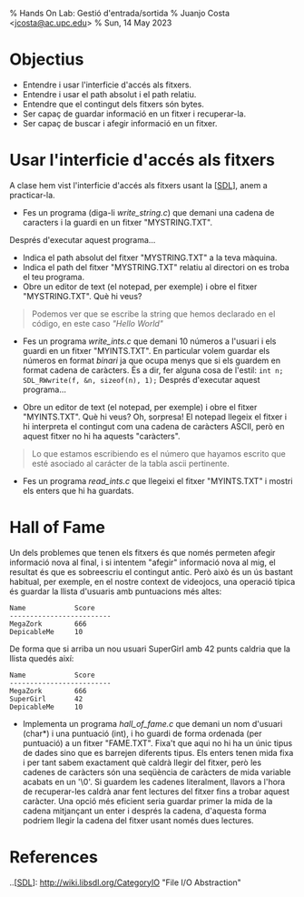 % Hands On Lab: Gestió d'entrada/sortida
% Juanjo Costa <<jcosta@ac.upc.edu>>
% Sun, 14 May 2023


Objectius
=========
- Entendre i usar l'interficie d'accés als fitxers.
- Entendre i usar el path absolut i el path relatiu.
- Entendre que el contingut dels fitxers són bytes.
- Ser capaç de guardar informació en un fitxer i recuperar-la.
- Ser capaç de buscar i afegir informació en un fitxer.

Usar l'interficie d'accés als fitxers
=====================================
A clase hem vist l'interficie d'accés als fitxers usant la [[SDL]], anem a
practicar-la.

- Fes un programa (diga-li *write_string.c*) que demani una cadena de caracters
  i la guardi en un fitxer "MYSTRING.TXT".

Després d'executar aquest programa...

- Indica el path absolut del fitxer "MYSTRING.TXT" a la teva màquina.
- Indica el path del fitxer "MYSTRING.TXT" relatiu al directori on es troba el
  teu programa.
- Obre un editor de text (el notepad, per exemple) i obre el fitxer
  "MYSTRING.TXT". Què hi veus?

> Podemos ver que se escribe la string que hemos declarado en el código, en este caso *"Hello World"*

- Fes un programa *write_ints.c* que demani 10 números a l'usuari i els guardi
  en un fitxer "MYINTS.TXT". En particular volem guardar els números en format *binari* ja que ocupa menys que si els guardem en format cadena de caràcters.
  És a dir, fer alguna cosa de l'estil: ``` int n; SDL_RWwrite(f, &n, sizeof(n), 1); ``` Després d'executar aquest programa...

- Obre un editor de text (el notepad, per exemple) i obre el fitxer
  "MYINTS.TXT". Què hi veus? Oh, sorpresa! El notepad llegeix el fitxer i hi
  interpreta el contingut com una cadena de caràcters ASCII, però en aquest
  fitxer no hi ha aquests "caràcters".

> Lo que estamos escribiendo es el número que hayamos escrito que esté asociado al carácter de la tabla ascii pertinente.

- Fes un programa *read_ints.c* que llegeixi el fitxer "MYINTS.TXT" i mostri
  els enters que hi ha guardats.

Hall of Fame
============
Un dels problemes que tenen els fitxers és que només permeten afegir informació
nova al final, i si intentem "afegir" informació nova al mig, el resultat és
que es sobreescriu el contingut antic. Però això és un ús bastant habitual, per
exemple, en el nostre context de videojocs, una operació típica és guardar la
llista d'usuaris amb puntuacions més altes:

	Name			Score
	-------------------------
	MegaZork		666
	DepicableMe		10

De forma que si arriba un nou usuari SuperGirl amb 42 punts caldria que la
llista quedés així:

	Name			Score
	-------------------------
	MegaZork		666
	SuperGirl		42
	DepicableMe		10

- Implementa un programa *hall_of_fame.c* que demani un nom d'usuari (char*) i
  una puntuació (int), i ho guardi de forma ordenada (per puntuació) a un
  fitxer "FAME.TXT". Fixa't que aqui no hi ha un únic tipus de dades sino que
  es barrejen diferents tipus. Els enters tenen mida fixa i per tant sabem
  exactament què caldrà llegir del fitxer, però les cadenes de caràcters són
  una seqüència de caràcters de mida variable acabats en un '\0'. Si guardem
  les cadenes literalment, llavors a l'hora de recuperar-les caldrà anar
  fent lectures del fitxer fins a trobar aquest caràcter.  Una opció més
  eficient seria guardar primer la mida de la cadena mitjançant un enter
  i després la cadena, d'aquesta forma podriem llegir la cadena del fitxer
  usant només dues lectures.


References
==========

[SDL]: http://wiki.libsdl.org/CategoryIO "File I/O Abstraction"

..[[SDL]]: http://wiki.libsdl.org/CategoryIO "File I/O Abstraction"

